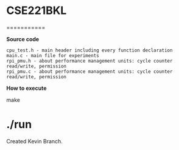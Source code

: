 # CSE221BKL
===========

**Source code**

	cpu_test.h - main header including every function declaration
	main.c - main file for experiments
	rpi_pmu.h - about performance management units: cycle counter read/write, permission 
	rpi_pmu.c - about performance management units: cycle counter read/write, permission 

**How to execute**

make

./run
=======

Created Kevin Branch.
